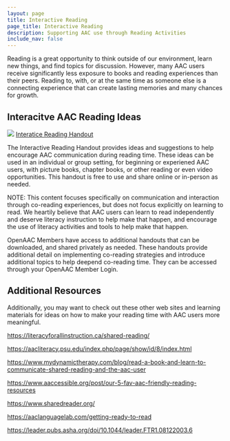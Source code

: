 ```yaml
---
layout: page
title: Interactive Reading
page_title: Interactive Reading
description: Supporting AAC use through Reading Activities
include_nav: false
---
```

<style>
</style>
<p>Reading is a great opportunity to think outside of our environment, learn new things, and find topics for discussion. However, many AAC users receive significantly less exposure to books and reading experiences than their peers. Reading to, with, or at the same time as someone else is a connecting experience that can create lasting memories and many chances for growth.</p>
<h2>Interacitve AAC Reading Ideas</h2>
<img src='https://d18vdu4p71yql0.cloudfront.net/libraries/arasaac/friends_3.png.varianted-skin.png' class='preview' />
<a href="/cpp">Interatice Reading Handout</a><br/>
<p>The Interactive Reading Handout provides ideas and suggestions to help encourage AAC communication during reading time. These ideas can be used in an individual or group setting, for beginning or experiened AAC users, with picture books, chapter books, or other reading or even video opportunities. This handout is free to use and share online or in-person as needed.</p>
<p>NOTE: This content focuses specifically on communication and interaction through co-reading experiences, but does not focus explicitly on learning to read. We heartily believe that AAC users can learn to read independently and deserve literacy instruction to help make that happen, and encourage the use of literacy activities and tools to help make that happen.</p>
<p>OpenAAC Members have access to additional handouts that can be downloaded, and shared privately as needed. These handouts provide additional detail on implementing co-reading strategies and introduce additional topics to help deepend co-reading time. They can be accessed through your OpenAAC Member Login.</p>

<h2>Additional Resources</h2>
<p>Additionally, you may want to check out these other web sites and learning materials for ideas on how to make your reading time with AAC users more meaningful.<p>

https://literacyforallinstruction.ca/shared-reading/

https://aacliteracy.psu.edu/index.php/page/show/id/8/index.html

https://www.mydynamictherapy.com/blog/read-a-book-and-learn-to-communicate-shared-reading-and-the-aac-user

https://www.aaccessible.org/post/our-5-fav-aac-friendly-reading-resources

https://www.sharedreader.org/

https://aaclanguagelab.com/getting-ready-to-read

https://leader.pubs.asha.org/doi/10.1044/leader.FTR1.08122003.6

